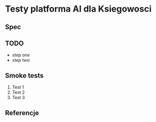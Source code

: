 # Testy platforma AI dla Ksiegowosci

## Spec

## TODO
* _step one_
* _step two_

## Smoke tests
1. Test 1
1. Test 2
1. Test 3

## Referencje
